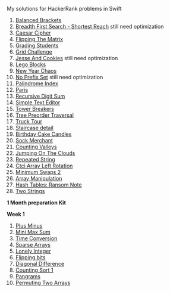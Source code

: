 My solutions for HackerRank problems in Swift

1. [Balanced Brackets](https://www.hackerrank.com/challenges/balanced-brackets/problem)
2. [Breadth First Search - Shortest Reach](https://www.hackerrank.com/challenges/bfsshortreach/problem) still need optimization
3. [Caesar Cipher](https://www.hackerrank.com/challenges/linkedin-practice-caesar-cipher/problem)
4. [Flipping The Matrix](https://www.hackerrank.com/challenges/flipping-the-matrix/problem)
5. [Grading Students](https://www.hackerrank.com/challenges/grading/problem)
6. [Grid Challenge](https://www.hackerrank.com/challenges/one-week-preparation-kit-grid-challenge/problem)
7. [Jesse And Cookies](https://www.hackerrank.com/challenges/jesse-and-cookies/problem) still need optimization
8. [Lego Blocks](https://www.hackerrank.com/challenges/three-month-preparation-kit-lego-blocks/problem)
9. [New Year Chaos](https://www.hackerrank.com/challenges/new-year-chaos/problem)
10. [No Prefix Set](https://www.hackerrank.com/challenges/no-prefix-set/problem) still need optimization
11. [Palindrome Index](https://www.hackerrank.com/challenges/palindrome-index/problem)
12. [Paris](https://www.hackerrank.com/challenges/pairs/problem)
13. [Recursive Digit Sum](https://www.hackerrank.com/challenges/recursive-digit-sum/problem)
14. [Simple Text Editor](https://www.hackerrank.com/challenges/simple-text-editor/problem)
15. [Tower Breakers](https://www.hackerrank.com/challenges/tower-breakers-1/problem)
16. [Tree Preorder Traversal](https://www.hackerrank.com/challenges/tree-preorder-traversal/problem)
17. [Truck Tour](https://www.hackerrank.com/challenges/truck-tour/problem)
18. [Staircase detail](https://www.hackerrank.com/challenges/staircase/problem)
19. [Birthday Cake Candles](https://www.hackerrank.com/challenges/birthday-cake-candles/problem)
20. [Sock Merchant](https://www.hackerrank.com/challenges/sock-merchant/problem)
21. [Counting Valleys](https://www.hackerrank.com/challenges/counting-valleys/problem)
22. [Jumping On The Clouds](https://www.hackerrank.com/challenges/jumping-on-the-clouds/problem)
23. [Repeated String](https://www.hackerrank.com/challenges/repeated-string/problem)
24. [Ctci Array Left Rotation](https://www.hackerrank.com/challenges/ctci-array-left-rotation/problem)
25. [Minimum Swaps 2](https://www.hackerrank.com/challenges/minimum-swaps-2/problem)
26. [Array Manipulation](https://www.hackerrank.com/challenges/crush/problem)
27. [Hash Tables: Ransom Note](https://www.hackerrank.com/challenges/ctci-ransom-note/problem)
28. [Two Strings](https://www.hackerrank.com/challenges/two-strings/problem)

**1 Month preparation Kit**

**Week 1**

1. [Plus Minus](https://www.hackerrank.com/challenges/plus-minus/problem)
2. [Mini Max Sum](https://www.hackerrank.com/challenges/mini-max-sum/problem)
3. [Time Conversion](https://www.hackerrank.com/challenges/time-conversion/problem)
4. [Sparse Arrays](https://www.hackerrank.com/challenges/sparse-arrays/problem)
5. [Lonely Integer](https://www.hackerrank.com/challenges/lonely-integer/problem)
6. [Flipping bits](https://www.hackerrank.com/challenges/flipping-bits/problem)
7. [Diagonal Difference](https://www.hackerrank.com/challenges/diagonal-difference/problem)
8. [Counting Sort 1](https://www.hackerrank.com/challenges/countingsort1/problem)
9. [Pangrams](https://www.hackerrank.com/challenges/pangrams/problem)
10. [Permuting Two Arrays](https://www.hackerrank.com/challenges/two-arrays/problem)
